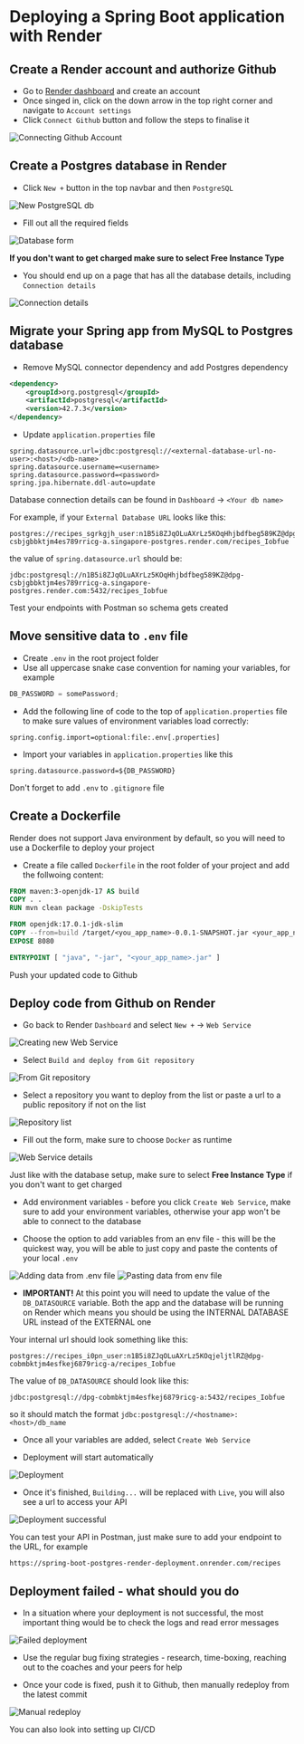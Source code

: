 # Deploying a Spring Boot application with Render

## Create a Render account and authorize Github

-   Go to [Render dashboard](https://dashboard.render.com/register?next=%2F) and create an account
-   Once singed in, click on the down arrow in the top right corner and navigate to `Account settings`
-   Click `Connect Github` button and follow the steps to finalise it

![Connecting Github Account](./images/render_connect_github.png)

## Create a Postgres database in Render

-   Click `New +` button in the top navbar and then `PostgreSQL`

![New PostgreSQL db](./images/render_add_new_postgres.png)

-   Fill out all the required fields

![Database form](./images/render_db_details.png)

**If you don't want to get charged make sure to select Free Instance Type**

-   You should end up on a page that has all the database details, including `Connection details`

![Connection details](./images/render_postgres_connection_details.png)

## Migrate your Spring app from **MySQL** to **Postgres** database

-   Remove MySQL connector dependency and add Postgres dependency

```xml
<dependency>
    <groupId>org.postgresql</groupId>
    <artifactId>postgresql</artifactId>
    <version>42.7.3</version>
</dependency>
```

-   Update `application.properties` file

```
spring.datasource.url=jdbc:postgresql://<external-database-url-no-user>:<host>/<db-name>
spring.datasource.username=<username>
spring.datasource.password=<password>
spring.jpa.hibernate.ddl-auto=update
```

Database connection details can be found in `Dashboard` -> `<Your db name>`

For example, if your `External Database URL` looks like this:

```
postgres://recipes_sgrkgjh_user:n1B5i8ZJqOLuAXrLz5KOqHhjbdfbeg589KZ@dpg-csbjgbbktjm4es789rricg-a.singapore-postgres.render.com/recipes_Iobfue
```

the value of `spring.datasource.url` should be:

```
jdbc:postgresql://n1B5i8ZJqOLuAXrLz5KOqHhjbdfbeg589KZ@dpg-csbjgbbktjm4es789rricg-a.singapore-postgres.render.com:5432/recipes_Iobfue
```

Test your endpoints with Postman so schema gets created

## Move sensitive data to `.env` file

-   Create `.env` in the root project folder
-   Use all uppercase snake case convention for naming your variables, for example

```js
DB_PASSWORD = somePassword;
```

-   Add the following line of code to the top of `application.properties` file to make sure values of environment variables load correctly:

```
spring.config.import=optional:file:.env[.properties]
```

-   Import your variables in `application.properties` like this

```
spring.datasource.password=${DB_PASSWORD}
```

Don't forget to add `.env` to `.gitignore` file

## Create a Dockerfile

Render does not support Java environment by default, so you will need to use a Dockerfile to deploy your project

-   Create a file called `Dockerfile` in the root folder of your project and add the follwoing content:

```Dockerfile
FROM maven:3-openjdk-17 AS build
COPY . .
RUN mvn clean package -DskipTests

FROM openjdk:17.0.1-jdk-slim
COPY --from=build /target/<you_app_name>-0.0.1-SNAPSHOT.jar <your_app_name>.jar
EXPOSE 8080

ENTRYPOINT [ "java", "-jar", "<your_app_name>.jar" ]
```

Push your updated code to Github

## Deploy code from Github on Render

-   Go back to Render `Dashboard` and select `New +` -> `Web Service`

![Creating new Web Service](./images/)

-   Select `Build and deploy from Git repository`

![From Git repository](./images/render_deploy_from_git.png)

-   Select a repository you want to deploy from the list or paste a url to a public repository if not on the list

![Repository list](./images/render_select_repository_to_deploy_from.png)

-   Fill out the form, make sure to choose `Docker` as runtime

![Web Service details](./images/render_webservice_details.png)

Just like with the database setup, make sure to select **Free Instance Type** if you don't want to get charged

-   Add environment variables - before you click `Create Web Service`, make sure to add your environment variables, otherwise your app won't be able to connect to the database

-   Choose the option to add variables from an env file - this will be the quickest way, you will be able to just copy and paste the contents of your local `.env`

![Adding data from .env file](./images/render_add_env_variables_btn.png)
![Pasting data from `env` file](./images/render_adding_env_variables.png)

-   **IMPORTANT!** At this point you will need to update the value of the `DB_DATASOURCE` variable. Both the app and the database will be running on Render which means you should be using the INTERNAL DATABASE URL instead of the EXTERNAL one

Your internal url should look something like this:

```
postgres://recipes_i0pn_user:n1B5i8ZJqOLuAXrLz5KOqjeljtlRZ@dpg-cobmbktjm4esfkej6879ricg-a/recipes_Iobfue
```

The value of `DB_DATASOURCE` should look like this:

```
jdbc:postgresql://dpg-cobmbktjm4esfkej6879ricg-a:5432/recipes_Iobfue
```

so it should match the format `jdbc:postgresql://<hostname>:<host>/db_name`

-   Once all your variables are added, select `Create Web Service`

-   Deployment will start automatically

![Deployment](./images/render_deployment_started.png)

-   Once it's finished, `Building...` will be replaced with `Live`, you will also see a url to access your API

![Deployment successful](./images/render_deployment_successful.png)

You can test your API in Postman, just make sure to add your endpoint to the URL, for example

```
https://spring-boot-postgres-render-deployment.onrender.com/recipes
```

## Deployment failed - what should you do

-   In a situation where your deployment is not successful, the most important thing would be to check the logs and read error messages

![Failed deployment](./images/render_deployment_failed.png)

-   Use the regular bug fixing strategies - research, time-boxing, reaching out to the coaches and your peers for help

-   Once your code is fixed, push it to Github, then manually redeploy from the latest commit

![Manual redeploy](./images/render_redeploy.png)

You can also look into setting up CI/CD
